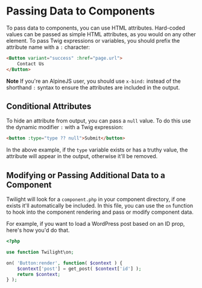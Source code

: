 # Passing Data to Components

To pass data to components, you can use HTML attributes. Hard-coded values can be passed as simple HTML attributes, as you would on any other element. To pass Twig expressions or variables, you should prefix the attribute name with a `:` character:

```html
<Button variant="success" :href="page.url">
    Contact Us
</Button>
```

**Note** If you're an AlpineJS user, you should use `x-bind:` instead of the shorthand `:` syntax to ensure the attributes are included in the output.

## Conditional Attributes

To hide an attribute from output, you can pass a `null` value. To do this use the dynamic modifier `:` with a Twig expression:

```html
<button :type="type ?? null">Submit</button>
```

In the above example, if the `type` variable exists or has a truthy value, the attribute will appear in the output, otherwise it'll be removed.

## Modifying or Passing Additional Data to a Component

Twilight will look for a `component.php` in your component directory, if one exists it'll automatically be included. In this file, you can use the `on` function to hook into the component rendering and pass or modify component data.

For example, if you want to load a WordPress post based on an ID prop, here's how you'd do that.

```php
<?php

use function Twilight\on;

on( 'Button:render', function( $context ) {
    $context['post'] = get_post( $context['id'] );
    return $context;
} );

```